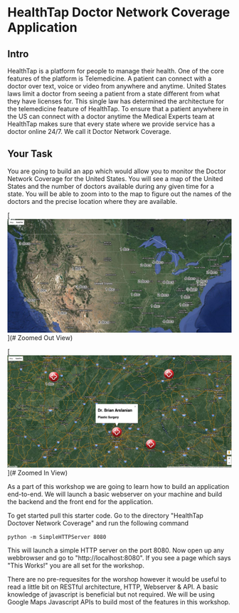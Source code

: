 # HealthTap Doctor Network Coverage Application 

## Intro
HealthTap is a platform for people to manage their health. One of the core features of the platform is Telemedicine. A patient can connect with a doctor over text, voice or video from anywhere and anytime. United States laws limit a doctor from seeing a patient from a state different from what they have licenses for. This single law has determined the architecture for the telemedicine feature of HealthTap. To ensure that a patient anywhere in the US can connect with a doctor anytime the Medical Experts team at HealthTap makes sure that every state where we provide service has a doctor online 24/7. We call it Doctor Network Coverage.

## Your Task
You are going to build an app which would allow you to monitor the Doctor Network Coverage for the United States. You will see a map of the United States and the number of doctors available during any given time for a state. You will be able to zoom into to the map to figure out the names of the doctors and the precise location where they are available. 

[![Zoom out](./shot1.png)](# Zoomed Out View)

[![Zoom in](./shot2.png)](# Zoomed In View)


As a part of this workshop we are going to learn how to build an application end-to-end. We will launch a basic webserver on your machine and build the backend and the front end for the application. 

To get started pull this starter code. Go to the directory "HealthTap Doctover Network Coverage" and run the following command
```
python -m SimpleHTTPServer 8080
```
This will launch a simple HTTP server on the port 8080. Now open up any webbrowser and go to "http://localhost:8080". If you see a page which says "This Works!" you are all set for the workshop.

There are no pre-requesites for the worshop however it would be useful to read a little bit on RESTful architecture, HTTP, Webserver & API. A basic knowledge of javascript is beneficial but not required. We will be using Google Maps Javascript APIs to build most of the features in this workshop.   
